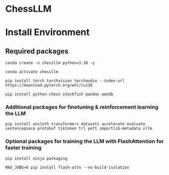 # ChessLLM

# Install Environment
## Required packages

`conda create -n chessllm python=3.10 -y`

`conda activate chessllm`

`pip install torch torchvision torchaudio --index-url https://download.pytorch.org/whl/cu128`

`pip install python-chess stockfish pandas wandb`

### Additional packages for finetuning & reinforcement learning the LLM

`pip install unsloth transformers datasets accelerate evaluate sentencepiece protobuf tiktoken trl peft importlib-metadata vllm`

### Optional packages for training the LLM with FlashAttention for faster training

`pip install ninja packaging`

`MAX_JOBS=8 pip install flash-attn --no-build-isolation`